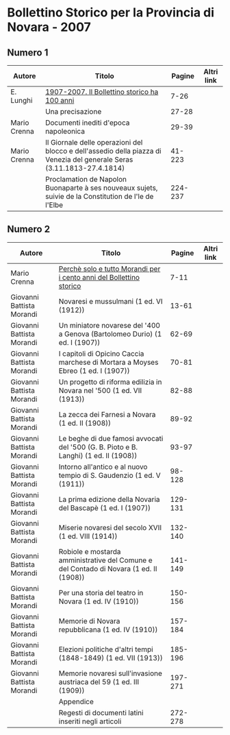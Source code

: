 # Bollettino Storico per la Provincia di Novara - 2007

## Numero 1

| Autore       | Titolo                                                                                                                  | Pagine  | Altri link |
|--------------|-------------------------------------------------------------------------------------------------------------------------|---------|------------|
| E. Lunghi    | [1907-2007. Il Bollettino storico ha 100 anni](http://www.ssno.it/2007_Lunghi_100anni.pdf)                              | 7-26    |            |
|              | Una precisazione                                                                                                        | 27-28   |            |
| Mario Crenna | Documenti inediti d'epoca napoleonica                                                                                   | 29-39   |            |
| Mario Crenna | Il Giornale delle operazioni del blocco e dell'assedio della piazza di Venezia del generale Seras (3.11.1813-27.4.1814) | 41-223  |            |
|              | Proclamation de Napolon Buonaparte à ses nouveaux sujets, suivie de la Constitution de l'le de l'Elbe                   | 224-237 |            |

## Numero 2

| Autore                    | Titolo                                                                                                           | Pagine  | Altri link |
|---------------------------|------------------------------------------------------------------------------------------------------------------|---------|------------|
| Mario Crenna              | [Perchè solo e tutto Morandi per i cento anni del Bollettino storico](http://www.ssno.it/BSPNo/bspn_2007-2.html) | 7-11    |            |
| Giovanni Battista Morandi | Novaresi e mussulmani (1 ed. VI (1912))                                                                          | 13-61   |            |
| Giovanni Battista Morandi | Un miniatore novarese del '400 a Genova (Bartolomeo Durio) (1 ed. I (1907))                                      | 62-69   |            |
| Giovanni Battista Morandi | I capitoli di Opicino Caccia marchese di Mortara a Moyses Ebreo (1 ed. I (1907))                                 | 70-81   |            |
| Giovanni Battista Morandi | Un progetto di riforma edilizia in Novara nel '500 (1 ed. VII (1913))                                            | 82-88   |            |
| Giovanni Battista Morandi | La zecca dei Farnesi a Novara (1 ed. II (1908))                                                                  | 89-92   |            |
| Giovanni Battista Morandi | Le beghe di due famosi avvocati del '500 (G. B. Pioto e B. Langhi) (1 ed. II (1908))                             | 93-97   |            |
| Giovanni Battista Morandi | Intorno all'antico e al nuovo tempio di S. Gaudenzio (1 ed. V (1911))                                            | 98-128  |            |
| Giovanni Battista Morandi | La prima edizione della Novaria del Bascapè (1 ed. I (1907))                                                     | 129-131 |            |
| Giovanni Battista Morandi | Miserie novaresi del secolo XVII (1 ed. VIII (1914))                                                             | 132-140 |            |
| Giovanni Battista Morandi | Robiole e mostarda amministrative del Comune e del Contado di Novara (1 ed. II (1908))                           | 141-149 |            |
| Giovanni Battista Morandi | Per una storia del teatro in Novara (1 ed. IV (1910))                                                            | 150-156 |            |
| Giovanni Battista Morandi | Memorie di Novara repubblicana (1 ed. IV (1910))                                                                 | 157-184 |            |
| Giovanni Battista Morandi | Elezioni politiche d'altri tempi (1848-1849) (1 ed. VII (1913))                                                  | 185-196 |            |
| Giovanni Battista Morandi | Memorie novaresi sull'invasione austriaca del 59 (1 ed. III (1909))                                              | 197-271 |            |
|                           | Appendice                                                                                                        |         |            |
|                           | Regesti di documenti latini inseriti negli articoli                                                              | 272-278 |            |
